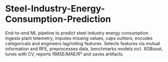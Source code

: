 # Steel-Industry-Energy-Consumption-Prediction
End-to-end ML pipeline to predict steel industry energy consumption. Ingests plant telemetry, imputes missing values, caps outliers, encodes categoricals and engineers lag/rolling features. Selects features via mutual information and RFE, preprocesses data, benchmarks models incl. XGBoost, tunes with CV, reports RMSE/MAE/R² and saves artifacts.
